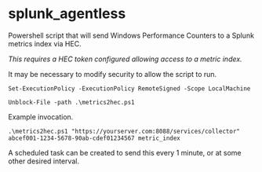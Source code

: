 # splunk_agentless
Powershell script that will send Windows Performance Counters to a Splunk metrics index via HEC.

*This requires a HEC token configured allowing access to a metric index.*

It may be necessary to modify security to allow the script to run.
```
Set-ExecutionPolicy -ExecutionPolicy RemoteSigned -Scope LocalMachine

Unblock-File -path .\metrics2hec.ps1
```

Example invocation.
```
.\metrics2hec.ps1 "https://yourserver.com:8088/services/collector" abcef001-1234-5678-90ab-cdef01234567 metric_index
```
A scheduled task can be created to send this every 1 minute, or at some other desired interval.
